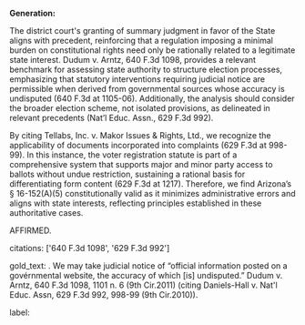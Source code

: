 **Generation:**

The district court's granting of summary judgment in favor of the State aligns with precedent, reinforcing that a regulation imposing a minimal burden on constitutional rights need only be rationally related to a legitimate state interest. Dudum v. Arntz, 640 F.3d 1098, provides a relevant benchmark for assessing state authority to structure election processes, emphasizing that statutory interventions requiring judicial notice are permissible when derived from governmental sources whose accuracy is undisputed (640 F.3d at 1105-06). Additionally, the analysis should consider the broader election scheme, not isolated provisions, as delineated in relevant precedents (Nat’l Educ. Assn., 629 F.3d 992).

By citing Tellabs, Inc. v. Makor Issues & Rights, Ltd., we recognize the applicability of documents incorporated into complaints (629 F.3d at 998-99). In this instance, the voter registration statute is part of a comprehensive system that supports major and minor party access to ballots without undue restriction, sustaining a rational basis for differentiating form content (629 F.3d at 1217). Therefore, we find Arizona’s § 16-152(A)(5) constitutionally valid as it minimizes administrative errors and aligns with state interests, reflecting principles established in these authoritative cases.

AFFIRMED.

citations: ['640 F.3d 1098', '629 F.3d 992']

gold_text: . We may take judicial notice of “official information posted on a govérnmental website, the accuracy of which [is] undisputed.” Dudum v. Arntz, 640 F.3d 1098, 1101 n. 6 (9th Cir.2011) (citing Daniels-Hall v. Nat'l Educ. Assn, 629 F.3d 992, 998-99 (9th Cir.2010)).

label: 